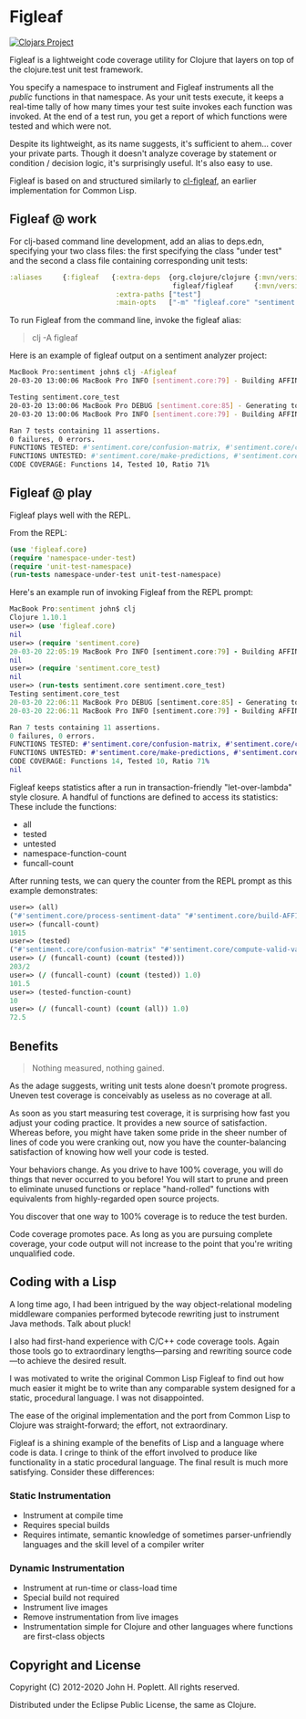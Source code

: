 # Figleaf
[![Clojars Project](https://img.shields.io/clojars/v/figleaf.svg)](https://clojars.org/figleaf)

Figleaf is a lightweight code coverage utility for Clojure
that layers on top of the clojure.test unit test framework.

You specify a namespace to instrument and Figleaf instruments
all the *public* functions in that namespace. As your unit tests execute,
it keeps a real-time tally of how many times your test suite invokes
each function was invoked. At the end of a test run, you get a report
of which functions were tested and which were not.

Despite its lightweight, as its name suggests, it's sufficient
to ahem... cover your private parts. Though it doesn't analyze coverage by
statement or condition / decision logic, it's surprisingly useful.
It's also easy to use.

Figleaf is based on and structured similarly to [cl-figleaf](https://github.com/John-Poplett/cl-figleaf), an earlier
implementation for Common Lisp.

## Figleaf @ work

For clj-based command line development, add an alias to deps.edn, specifying
your two class files: the first specifying the class "under test" and the second
a class file containing corresponding unit tests:

```clojure
:aliases     {:figleaf   {:extra-deps  {org.clojure/clojure {:mvn/version "1.10.1"}
                                        figleaf/figleaf     {:mvn/version "1.0.1"}}
                          :extra-paths ["test"]
                          :main-opts   ["-m" "figleaf.core" "sentiment.core" "sentiment.core_test"]}}
```
To run Figleaf from the command line, invoke the figleaf alias:

> clj -A figleaf

Here is an example of figleaf output on a sentiment analyzer project:

```bash
MacBook Pro:sentiment john$ clj -Afigleaf
20-03-20 13:00:06 MacBook Pro INFO [sentiment.core:79] - Building AFFIN map for scoring words...

Testing sentiment.core_test
20-03-20 13:00:06 MacBook Pro DEBUG [sentiment.core:85] - Generating tokens...
20-03-20 13:00:06 MacBook Pro INFO [sentiment.core:79] - Building AFFIN map for scoring words...

Ran 7 tests containing 11 assertions.
0 failures, 0 errors.
FUNCTIONS TESTED: #'sentiment.core/confusion-matrix, #'sentiment.core/compute-valid-values, #'sentiment.core/build-AFFIN-map, #'sentiment.core/->Sample, #'sentiment.core/tokenize-text, #'sentiment.core/mean, #'sentiment.core/classification-report, #'sentiment.core/zip, #'sentiment.core/handle-sentiment-data, #'sentiment.core/process-sentiment-data
FUNCTIONS UNTESTED: #'sentiment.core/make-predictions, #'sentiment.core/map->Sample, #'sentiment.core/-main, #'sentiment.core/AFFIN-predict
CODE COVERAGE: Functions 14, Tested 10, Ratio 71%
```

## Figleaf @ play
Figleaf plays well with the REPL. 

From the REPL:
```clojure
(use 'figleaf.core)
(require 'namespace-under-test)
(require 'unit-test-namespace)
(run-tests namespace-under-test unit-test-namespace)
```

Here's an example run of invoking Figleaf from the REPL prompt:
```clojure
MacBook Pro:sentiment john$ clj
Clojure 1.10.1
user=> (use 'figleaf.core)
nil
user=> (require 'sentiment.core)
20-03-20 22:05:19 MacBook Pro INFO [sentiment.core:79] - Building AFFIN map for scoring words...
nil
user=> (require 'sentiment.core_test)
nil
user=> (run-tests sentiment.core sentiment.core_test)
Testing sentiment.core_test
20-03-20 22:06:11 MacBook Pro DEBUG [sentiment.core:85] - Generating tokens...
20-03-20 22:06:11 MacBook Pro INFO [sentiment.core:79] - Building AFFIN map for scoring words...

Ran 7 tests containing 11 assertions.
0 failures, 0 errors.
FUNCTIONS TESTED: #'sentiment.core/confusion-matrix, #'sentiment.core/compute-valid-values, #'sentiment.core/build-AFFIN-map, #'sentiment.core/->Sample, #'sentiment.core/tokenize-text, #'sentiment.core/mean, #'sentiment.core/classification-report, #'sentiment.core/zip, #'sentiment.core/handle-sentiment-data, #'sentiment.core/process-sentiment-data
FUNCTIONS UNTESTED: #'sentiment.core/make-predictions, #'sentiment.core/map->Sample, #'sentiment.core/-main, #'sentiment.core/AFFIN-predict
CODE COVERAGE: Functions 14, Tested 10, Ratio 71%
nil
```

Figleaf keeps statistics after a run in transaction-friendly "let-over-lambda" style closure.
A handful of functions are defined to access its statistics: These include the functions:

* all
* tested
* untested
* namespace-function-count
* funcall-count



After running tests, we can query the counter from the REPL prompt as this example
demonstrates:
```clojure
user=> (all)
("#'sentiment.core/process-sentiment-data" "#'sentiment.core/build-AFFIN-map" "#'sentiment.core/mean" "#'sentiment.core/-main" "#'sentiment.core/make-predictions" "#'sentiment.core/classification-report" "#'sentiment.core/AFFIN-predict" "#'sentiment.core/->Sample" "#'sentiment.core/handle-sentiment-data" "#'sentiment.core/zip" "#'sentiment.core/compute-valid-values" "#'sentiment.core/confusion-matrix" "#'sentiment.core/tokenize-text" "#'sentiment.core/map->Sample")
user=> (funcall-count)
1015
user=> (tested)
("#'sentiment.core/confusion-matrix" "#'sentiment.core/compute-valid-values" "#'sentiment.core/build-AFFIN-map" "#'sentiment.core/->Sample" "#'sentiment.core/tokenize-text" "#'sentiment.core/mean" "#'sentiment.core/classification-report" "#'sentiment.core/zip" "#'sentiment.core/handle-sentiment-data" "#'sentiment.core/process-sentiment-data")
user=> (/ (funcall-count) (count (tested)))
203/2
user=> (/ (funcall-count) (count (tested)) 1.0)
101.5
user=> (tested-function-count)
10
user=> (/ (funcall-count) (count (all)) 1.0)
72.5
```
## Benefits
> Nothing measured, nothing gained.
  
As the adage suggests, writing unit tests alone doesn't promote
progress. Uneven test coverage is conceivably as useless as no
coverage at all.

As soon as you start measuring test coverage, it is surprising how
fast you adjust your coding practice. It provides a new source of 
satisfaction. Whereas before, you might have taken some pride in the
sheer number of lines of code you were cranking out, now you have the
counter-balancing satisfaction of knowing how well your code is tested.

Your behaviors change. As you drive to have 100% coverage, you will
do things that never occurred to you before! You will start to prune
and preen to eliminate unused functions or replace "hand-rolled" functions
with equivalents from highly-regarded open source projects.

You discover that one way to 100% coverage is to reduce the test burden.

Code coverage promotes pace. As long as you are pursuing complete
coverage, your code output will not increase to the point that
you're writing unqualified code.

## Coding with a Lisp
A long time ago, I had been intrigued by the way object-relational modeling
middleware companies performed bytecode rewriting just
to instrument Java methods. Talk about pluck!

I also had first-hand experience with C/C++ code coverage tools. Again those tools go
to extraordinary lengths—parsing and rewriting source code—to achieve the desired result.

I was motivated to write the original Common Lisp Figleaf to find out how much easier it might be
to write than any comparable system designed for a static, procedural language. I was not disappointed.

The ease of the original implementation and the port from Common Lisp to Clojure was straight-forward; the
effort, not extraordinary.

Figleaf is a shining example of the benefits of Lisp and a language where 
code is data. I cringe to think of the effort involved to produce like functionality
in a static procedural language. The final result is much more satisfying. 
Consider these differences:
 
### Static Instrumentation
* Instrument at compile time
* Requires special builds
* Requires intimate, semantic knowledge of sometimes parser-unfriendly
languages and the skill level of a compiler writer

### Dynamic Instrumentation
* Instrument at run-time or class-load time
* Special build not required
* Instrument live images
* Remove instrumentation from live images
* Instrumentation simple for Clojure and other languages where functions are first-class objects

## Copyright and License
Copyright (C) 2012-2020 John H. Poplett. All rights reserved.

Distributed under the Eclipse Public License, the same as Clojure.
